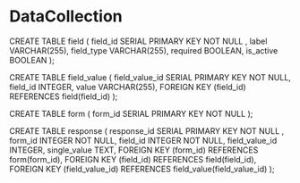 # DataCollection
CREATE TABLE field (
  field_id SERIAL PRIMARY KEY NOT NULL ,
  label VARCHAR(255),
  field_type VARCHAR(255),
  required BOOLEAN,
  is_active BOOLEAN
);

CREATE TABLE field_value (
  field_value_id SERIAL PRIMARY KEY NOT NULL,
  field_id INTEGER,
  value VARCHAR(255),
  FOREIGN KEY (field_id) REFERENCES field(field_id)
);

CREATE TABLE form (
  form_id SERIAL PRIMARY KEY NOT NULL
);

CREATE TABLE response (
  response_id SERIAL PRIMARY KEY NOT NULL ,
  form_id INTEGER NOT NULL,
  field_id INTEGER NOT NULL,
  field_value_id INTEGER,
  single_value TEXT,
  FOREIGN KEY (form_id) REFERENCES form(form_id),
  FOREIGN KEY (field_id) REFERENCES field(field_id),
  FOREIGN KEY (field_value_id) REFERENCES field_value(field_value_id)
);
